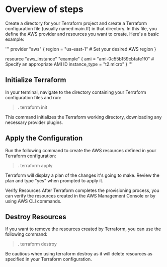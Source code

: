 # Overview of steps

Create a directory for your Terraform project and create a Terraform configuration file (usually named main.tf) in that directory. In this file, you define the AWS provider and resources you want to create. Here's a basic example:

'''
   provider "aws" {
     region = "us-east-1"  # Set your desired AWS region
   }

   resource "aws_instance" "example" {
     ami           = "ami-0c55b159cbfafe1f0"  # Specify an appropriate AMI ID
     instance_type = "t2.micro"
   }
'''
   
## Initialize Terraform
In your terminal, navigate to the directory containing your Terraform configuration files and run:

>. terraform init

This command initializes the Terraform working directory, downloading any necessary provider plugins.

## Apply the Configuration
Run the following command to create the AWS resources defined in your Terraform configuration:

 >. terraform apply

Terraform will display a plan of the changes it's going to make. Review the plan and type "yes" when prompted to apply it.

Verify Resources
After Terraform completes the provisioning process, you can verify the resources created in the AWS Management Console or by using AWS CLI commands.

## Destroy Resources

If you want to remove the resources created by Terraform, you can use the following command:

 >. terraform destroy
 
Be cautious when using terraform destroy as it will delete resources as specified in your Terraform configuration.
